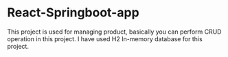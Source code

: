 # React-Springboot-app
This project is used for managing product, basically you can perform CRUD operation in this project. I have used H2  In-memory database for this project.
